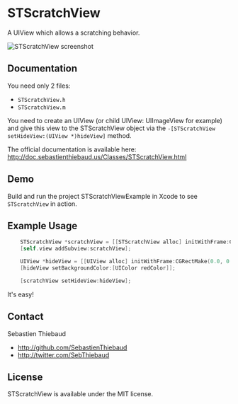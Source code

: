 # STScratchView

A UIView which allows a scratching behavior.

![STScratchView screenshot](https://raw.github.com/SebastienThiebaud/STScratchView/master/screenshot.png "STScratchView Screenshot")

## Documentation

You need only 2 files:

- `STScratchView.h`
- `STScratchView.m`

You need to create an UIView (or child UIView: UIImageView for example) and give this view to the STScratchView object via the `-[STScratchView setHideView:(UIView *)hideView]` method.

The official documentation is available here: http://doc.sebastienthiebaud.us/Classes/STScratchView.html

## Demo

Build and run the project STScratchViewExample in Xcode to see `STScratchView` in action. 

## Example Usage

``` objective-c
    STScratchView *scratchView = [[STScratchView alloc] initWithFrame:CGRectMake(20.0, 60.0, 280.0, 200.0)];
    [self.view addSubview:scratchView];

    UIView *hideView = [[UIView alloc] initWithFrame:CGRectMake(0.0, 0.0, 280.0, 200.0)];
    [hideView setBackgroundColor:[UIColor redColor]];

    [scratchView setHideView:hideView];
```

It's easy!

## Contact

Sebastien Thiebaud

- http://github.com/SebastienThiebaud
- http://twitter.com/SebThiebaud

## License

STScratchView is available under the MIT license.

